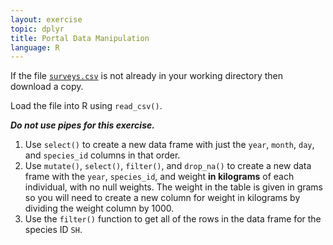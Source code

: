```yaml
---
layout: exercise
topic: dplyr
title: Portal Data Manipulation
language: R
---
```


If the file [`surveys.csv`](https://ndownloader.figshare.com/files/2292172) is not already in your working directory then download a copy.

Load the file into R using `read_csv()`.

***Do not use pipes for this exercise.***

1. Use `select()` to create a new data frame with just the `year`, `month`,
   `day`, and `species_id` columns in that order.
2. Use `mutate()`, `select()`, `filter()`, and `drop_na()` to create a new
   data frame with
   the `year`, `species_id`, and weight **in kilograms** of each individual,
   with no null weights. The weight in the table is given in grams so you will
   need to create a new column for weight in kilograms by dividing the weight column by 1000.
3. Use the `filter()` function to get all of the rows in the data frame for the
   species ID `SH`.
